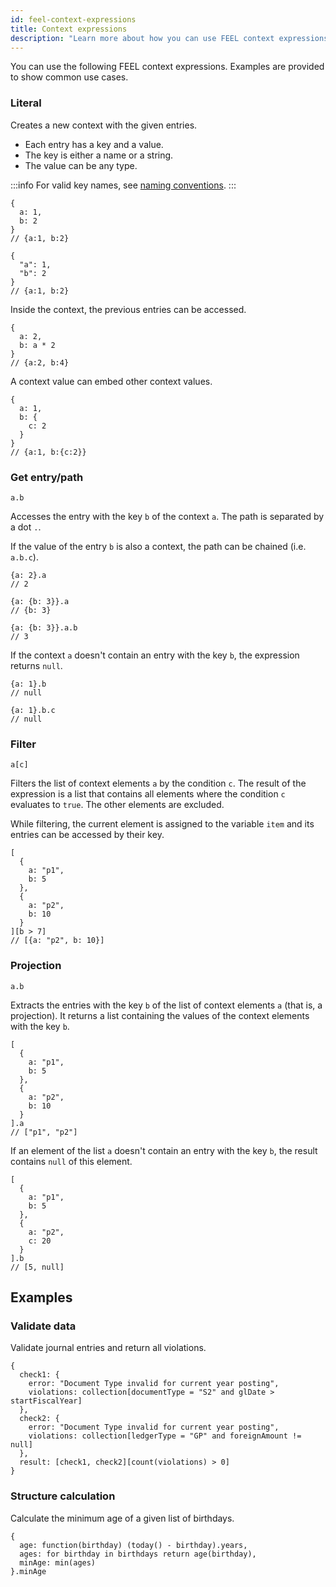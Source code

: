 ```yaml
---
id: feel-context-expressions
title: Context expressions
description: "Learn more about how you can use FEEL context expressions, including examples that show common use cases for FEEL context expressions."
---
```


You can use the following FEEL context expressions. Examples are provided to show common use cases.

### Literal

Creates a new context with the given entries.

- Each entry has a key and a value.
- The key is either a name or a string.
- The value can be any type.

:::info
For valid key names, see [naming conventions](./feel-variables.md#variable-names).
:::

```feel
{
  a: 1,
  b: 2
}
// {a:1, b:2}

{
  "a": 1,
  "b": 2
}
// {a:1, b:2}
```

Inside the context, the previous entries can be accessed.

```feel
{
  a: 2,
  b: a * 2
}
// {a:2, b:4}
```

A context value can embed other context values.

```feel
{
  a: 1,
  b: {
    c: 2
  }
}
// {a:1, b:{c:2}}
```

### Get entry/path

```feel
a.b
```

Accesses the entry with the key `b` of the context `a`. The path is separated by a dot `.`.

If the value of the entry `b` is also a context, the path can be chained (i.e. `a.b.c`).

```feel
{a: 2}.a
// 2

{a: {b: 3}}.a
// {b: 3}

{a: {b: 3}}.a.b
// 3
```

If the context `a` doesn't contain an entry with the key `b`, the expression returns `null`.

```feel
{a: 1}.b
// null

{a: 1}.b.c
// null
```

### Filter

```feel
a[c]
```

Filters the list of context elements `a` by the condition `c`. The result of the expression is a
list that contains all elements where the condition `c` evaluates to `true`. The other elements are
excluded.

While filtering, the current element is assigned to the variable `item` and its entries can be
accessed by their key.

```feel
[
  {
    a: "p1",
    b: 5
  },
  {
    a: "p2",
    b: 10
  }
][b > 7]
// [{a: "p2", b: 10}]
```

### Projection

```feel
a.b
```

Extracts the entries with the key `b` of the list of context elements `a` (that is, a projection). It returns a list containing the values of the context elements with the key `b`.

```feel
[
  {
    a: "p1",
    b: 5
  },
  {
    a: "p2",
    b: 10
  }
].a
// ["p1", "p2"]
```

If an element of the list `a` doesn't contain an entry with the key `b`, the result contains `null` of this element.

```feel
[
  {
    a: "p1",
    b: 5
  },
  {
    a: "p2",
    c: 20
  }
].b
// [5, null]
```

## Examples

### Validate data

Validate journal entries and return all violations.

```feel
{
  check1: {
    error: "Document Type invalid for current year posting",
    violations: collection[documentType = "S2" and glDate > startFiscalYear]
  },
  check2: {
    error: "Document Type invalid for current year posting",
    violations: collection[ledgerType = "GP" and foreignAmount != null]
  },
  result: [check1, check2][count(violations) > 0]
}
```

### Structure calculation

Calculate the minimum age of a given list of birthdays.

```feel
{
  age: function(birthday) (today() - birthday).years,
  ages: for birthday in birthdays return age(birthday),
  minAge: min(ages)
}.minAge
```
